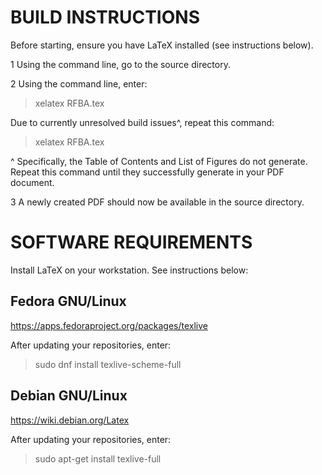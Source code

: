 # BUILD INSTRUCTIONS

Before starting, ensure you have LaTeX installed (see instructions below). 

1 Using the command line, go to the source directory. 

2 Using the command line, enter: 

> xelatex RFBA.tex

Due to currently unresolved build issues^, repeat this command: 

> xelatex RFBA.tex

^ Specifically, the Table of Contents and List of Figures do not generate. 
Repeat this command until they successfully generate in your PDF document. 

3 A newly created PDF should now be available in the source directory. 


# SOFTWARE REQUIREMENTS

Install LaTeX on your workstation. See instructions below:

## Fedora GNU/Linux

https://apps.fedoraproject.org/packages/texlive

After updating your repositories, enter: 

> sudo dnf install texlive-scheme-full

## Debian GNU/Linux

https://wiki.debian.org/Latex

After updating your repositories, enter: 

> sudo apt-get install texlive-full
